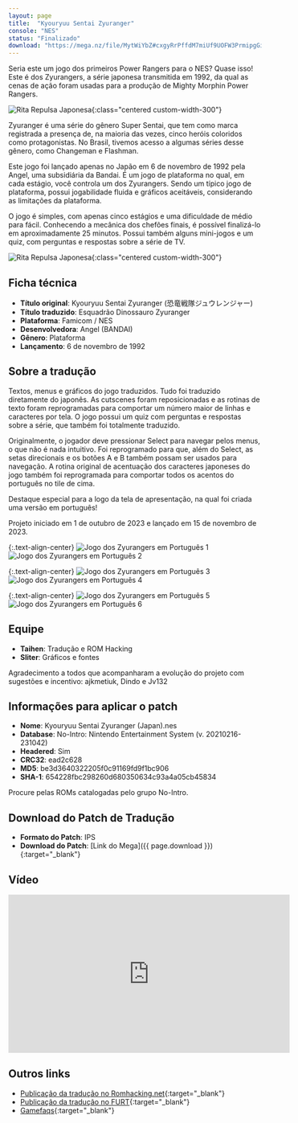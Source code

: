 ```yaml
---
layout: page
title:  "Kyouryuu Sentai Zyuranger"
console: "NES"
status: "Finalizado"
download: "https://mega.nz/file/MytWiYbZ#cxgyRrPffdM7miUf9UOFW3PrmipgGiUL93xBW9LKw1g"
---
```


Seria este um jogo dos primeiros Power Rangers para o NES? Quase isso! Este é dos Zyurangers, a série japonesa transmitida em 1992, da qual as cenas de ação foram usadas para a produção de Mighty Morphin Power Rangers.

![Rita Repulsa Japonesa](/img/projeto_zyuranger/ritarepulsa.webp){:class="centered custom-width-300"}

Zyuranger é uma série do gênero Super Sentai, que tem como marca registrada a presença de, na maioria das vezes, cinco heróis coloridos como protagonistas. No Brasil, tivemos acesso a algumas séries desse gênero, como Changeman e Flashman.

Este jogo foi lançado apenas no Japão em 6 de novembro de 1992 pela Angel, uma subsidiária da Bandai. É um jogo de plataforma no qual, em cada estágio, você controla um dos Zyurangers. Sendo um típico jogo de plataforma, possui jogabilidade fluida e gráficos aceitáveis, considerando as limitações da plataforma.

O jogo é simples, com apenas cinco estágios e uma dificuldade de médio para fácil. Conhecendo a mecânica dos chefões finais, é possível finalizá-lo em aproximadamente 25 minutos. Possui também alguns mini-jogos e um quiz, com perguntas e respostas sobre a série de TV.

![Rita Repulsa Japonesa](/img/projeto_zyuranger/zyuranger_box.png){:class="centered custom-width-300"}

## Ficha técnica

- **Título original**: Kyouryuu Sentai Zyuranger (恐竜戦隊ジュウレンジャー)
- **Título traduzido**: Esquadrão Dinossauro Zyuranger
- **Plataforma**: Famicom / NES
- **Desenvolvedora**: Angel (BANDAI)
- **Gênero**: Plataforma
- **Lançamento**: 6 de novembro de 1992

## Sobre a tradução

Textos, menus e gráficos do jogo traduzidos. Tudo foi traduzido diretamente do japonês. As cutscenes foram reposicionadas e as rotinas de texto foram reprogramadas para comportar um número maior de linhas e caracteres por tela. O jogo possui um quiz com perguntas e respostas sobre a série, que também foi totalmente traduzido.

Originalmente, o jogador deve pressionar Select para navegar pelos menus, o que não é nada intuitivo. Foi reprogramado para que, além do Select, as setas direcionais e os botões A e B também possam ser usados para navegação. A rotina original de acentuação dos caracteres japoneses do jogo também foi reprogramada para comportar todos os acentos do português no tile de cima.

Destaque especial para a logo da tela de apresentação, na qual foi criada uma versão em português!

Projeto iniciado em 1 de outubro de 2023 e lançado em 15 de novembro de 2023.

{:.text-align-center}
![Jogo dos Zyurangers em Português 1](/img/projeto_zyuranger/zyuranger1.png)
![Jogo dos Zyurangers em Português 2](/img/projeto_zyuranger/zyuranger2.png)

{:.text-align-center}
![Jogo dos Zyurangers em Português 3](/img/projeto_zyuranger/zyuranger3.png)
![Jogo dos Zyurangers em Português 4](/img/projeto_zyuranger/zyuranger4.png)

{:.text-align-center}
![Jogo dos Zyurangers em Português 5](/img/projeto_zyuranger/zyuranger5.png)
![Jogo dos Zyurangers em Português 6](/img/projeto_zyuranger/zyuranger6.png)

## Equipe

- **Taihen**: Tradução e ROM Hacking
- **Sliter**: Gráficos e fontes

Agradecimento a todos que acompanharam a evolução do projeto com sugestões e incentivo: ajkmetiuk, Dindo e Jv132

## Informações para aplicar o patch

- **Nome**: Kyouryuu Sentai Zyuranger (Japan).nes
- **Database**: No-Intro: Nintendo Entertainment System (v. 20210216-231042)
- **Headered**: Sim
- **CRC32**: ead2c628
- **MD5**: be3d3640322205f0c91169fd9f1bc906
- **SHA-1**: 654228fbc298260d680350634c93a4a05cb45834

Procure pelas ROMs catalogadas pelo grupo No-Intro.

## Download do Patch de Tradução

- **Formato do Patch**: IPS
- **Download do Patch**: [Link do Mega]({{ page.download }}){:target="_blank"}

## Vídeo

<div class="iframe-container"><iframe width="560" height="315" src="https://www.youtube.com/embed/92wSVYpiYYw?si=-AfbG19fUTnolgZu" title="YouTube video player" frameborder="0" allow="accelerometer; autoplay; clipboard-write; encrypted-media; gyroscope; picture-in-picture; web-share" allowfullscreen></iframe></div>

## Outros links
- [Publicação da tradução no Romhacking.net](https://www.romhacking.net/translations/7103/){:target="_blank"}
- [Publicação da tradução no FURT](https://www.romhacking.net.br/index.php?topic=2596.0){:target="_blank"}
- [Gamefaqs](https://gamefaqs.gamespot.com/nes/570684-kyouryuu-sentai-zyuranger){:target="_blank"}